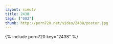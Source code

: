 ```yaml
--- 
layout: sieutv
title: 2438
tags: ["002"]
thumb: http://porn720.net/video/2438/poster.jpg
---
```

{% include porn720 key="2438" %} 
